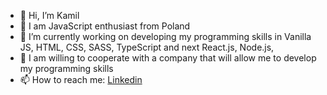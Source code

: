 - 👋 Hi, I’m Kamil
- 👀 I am JavaScript enthusiast from Poland 
- 🌱 I’m currently working on developing my programming skills in Vanilla JS, HTML, CSS, SASS, TypeScript and next React.js, Node.js,  
- 💞️ I am willing to cooperate with a company that will allow me to develop my programming skills
- 📫 How to reach me: <a href="https://www.linkedin.com/in/kamil-pawelek/" >Linkedin</a>

<!---
Kkinod/Kkinod is a ✨ special ✨ repository because its `README.md` (this file) appears on your GitHub profile.
You can click the Preview link to take a look at your changes.
--->
